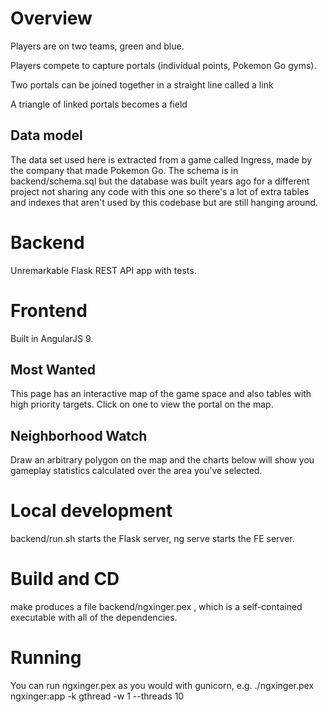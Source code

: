 # Overview
Players are on two teams, green and blue.

Players compete to capture portals (individual points, Pokemon Go gyms).

Two portals can be joined together in a straight line called a link

A triangle of linked portals becomes a field

## Data model
The data set used here is extracted from a game called Ingress, made by the company that made Pokemon Go. The schema is in backend/schema.sql but the database was built years ago for a different project not sharing any code with this one so there's a lot of extra tables and indexes that aren't used by this codebase but are still hanging around.

# Backend
Unremarkable Flask REST API app with tests.

# Frontend
Built in AngularJS 9.

## Most Wanted
This page has an interactive map of the game space and also tables with high priority targets. Click on one to view the portal on the map.

## Neighborhood Watch
Draw an arbitrary polygon on the map and the charts below will show you gameplay statistics calculated over the area you've selected.

# Local development
backend/run.sh starts the Flask server, ng serve starts the FE server.

# Build and CD
make produces a file backend/ngxinger.pex , which is a self-contained executable with all of the dependencies.

# Running
You can run ngxinger.pex as you would with gunicorn, e.g. ./ngxinger.pex ngxinger:app -k gthread -w 1 --threads 10
